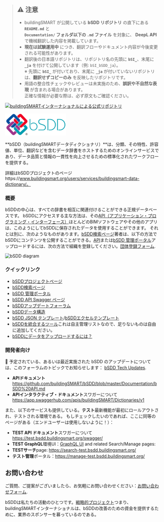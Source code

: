 > ## ⚠️ 注意
>
> - buildingSMART が公開している **bSDD リポジトリ** の直下にある **`README.md`** と  
>   **`Documentation/` フォルダ以下の `.md` ファイル** を対象に、 **DeepL API** で機械翻訳した内容を掲載しています。  
> - **現在は試験運用中** につき、翻訳フローやドキュメント内容が今後変更される可能性があります。
> - 翻訳後の日本語リポジトリは、リポジトリ名の先頭に **`bSI_`**、末尾に **`_ja`** を付けて公開しています（例: `bSI_bSDD_ja`）。  
>   ※ 先頭に **`bSI_`** が付いており、末尾に **`_ja`** が付いていないリポジトリは、**翻訳せずコピーのみ** を反映したリポジトリです。  
> - 用語の整合性チェックやレビューは未実施のため、**誤訳や不自然な表現** が含まれる場合があります。  
>   正確な情報が必要な際は、必ず原文もご確認ください。


[![buildingSMARTインターナショナルによる公式リポジトリ](https://img.shields.io/badge/buildingSMART-Official%20Repository-orange.svg)](https://www.buildingsmart.org/)

<img src="Documentation/graphics/bSDD_logo.png"
     alt="bSDD logo"
     style="width: 200px" />

**bSDD（buildingSMARTデータディクショナリ）**は、分類、その特性、許容値、単位、翻訳などを含むデータ辞書をホストするためのオンラインサービスであり、データ品質と情報の一貫性を向上させるための標準化されたワークフローを提供する。

詳細はbSDDプロジェクトのページhttps://www.buildingsmart.org/users/services/buildingsmart-data-dictionary/。

### 概要

bSDDの中心は、すべての辞書を相互に関連付けることができる正規データベースです。 bSDDにアクセスする主な方法は、その[API（アプリケーション・プログラミング・インターフェース）](https://app.swaggerhub.com/apis/buildingSMART/Dictionaries/v1)ほとんどのBIMソフトウェアやその他のアプリは、このようにしてbSDDに保存されたデータを使用することができます。 それとは別に、次のようなものがあります。[bSDD検索ページ](https://search.bsdd.buildingsmart.org/)著者は、以下の方法でbSDDにコンテンツを公開することができる。[API](https://app.swaggerhub.com/apis/buildingSMART/Dictionaries/v1)または[bSDD 管理ポータル](https://manage.bsdd.buildingsmart.org/)アップロードするには、次の方法で組織を登録してください。[団体登録フォーム](https://bsi-technicalservices.atlassian.net/servicedesk/customer/portal/3/group/4/create/25).

<img src="https://github.com/buildingSMART/bSDD/assets/22922395/0b581c14-fd16-402f-baa8-c55eac500eff"
     alt="bSDD diagram"
     style="width: 500px" />

### クイックリンク

* [bSDDプロジェクトページ](https://www.buildingsmart.org/users/services/buildingsmart-data-dictionary/)
* [bSDD検索ページ]()
* [bSDD 管理ポータル]()
* [bSDD API Swagger ページ]()
* [bSDDアップデートフォーラム]()
* [bSDDデータ構造](/Documentation/bSDD%20JSON%20import%20model.md)
* [bSDD JSON テンプレート](/Model/Import%20Model/bsdd-import-model.json)/[bSDDエクセルテンプレート](/Model/Import%20Model/spreadsheet-import)
* [bSDDを統合するツール](https://technical.buildingsmart.org/resources/software-implementations/?filter_5%5B%5D=bSDD%20read%20API&filter_5%5B%5D=bSDD%20submit%2Fmanage&filter_5%5B%5D=bSDD%20IFC%20export%20(including%20URIs)&filter_1=&gv_search=&mode=any)これは自主管理リストなので、足りないものは自由に追加してください。
* [bSDDにデータをアップロードするには？](/Documentation/bSDD%20import%20tutorial.md)

### 開発者向け

📢 予定されている、あるいは最近実施された bSDD のアップデートについては、このフォーラムのトピックでお知らせします：
[bSDD Tech Updates](https://forums.buildingsmart.org/t/bsdd-tech-updates/4889).

* **APIドキュメント**https://github.com/buildingSMART/bSDD/blob/master/Documentation/bSDD%20API.md
* **APIインタラクティブ・ドキュメント**スワガーについて https://app.swaggerhub.com/apis/buildingSMART/Dictionaries/v1

また、以下のサービスも提供している。**テスト**最新機能が最初にロールアウトされ、テストされる環境である。 もしチェックしたいのであれば、ここに同等のページがある（エンドユーザーは使用しないように！）：
* **TEST API ドキュメント**スワガーについて https://test.bsdd.buildingsmart.org/swagger/
* **TEST GraphQL**環境UI：[GraphQL UI](https://test.bsdd.buildingsmart.org/graphiql)
and related Search/Manage pages:
* **TESTサーチ**page: https://search-test.bsdd.buildingsmart.org/
* **テスト管理**ポータル：https://manage-test.bsdd.buildingsmart.org/

## お問い合わせ

ご質問、ご提案がございましたら、お気軽にお問い合わせください：[お問い合わせフォーム](https://share.hsforms.com/1RtgbtGyIQpCd7Cdwt2l67A2wx5h).

bSDDは私たちの活動のひとつです。[戦略的プロジェクト](https://www.buildingsmart.org/about/strategic-projects/)つまり、buildingSMARTインターナショナルは、bSDDの改善のための資金を提供するために、業界のスポンサーを募っているのである。
